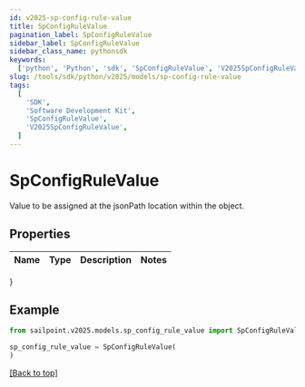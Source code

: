 ```yaml
---
id: v2025-sp-config-rule-value
title: SpConfigRuleValue
pagination_label: SpConfigRuleValue
sidebar_label: SpConfigRuleValue
sidebar_class_name: pythonsdk
keywords:
  ['python', 'Python', 'sdk', 'SpConfigRuleValue', 'V2025SpConfigRuleValue']
slug: /tools/sdk/python/v2025/models/sp-config-rule-value
tags:
  [
    'SDK',
    'Software Development Kit',
    'SpConfigRuleValue',
    'V2025SpConfigRuleValue',
  ]
---
```


# SpConfigRuleValue

Value to be assigned at the jsonPath location within the object.

## Properties

| Name | Type | Description | Notes |
| ---- | ---- | ----------- | ----- |

}

## Example

```python
from sailpoint.v2025.models.sp_config_rule_value import SpConfigRuleValue

sp_config_rule_value = SpConfigRuleValue(
)

```

[[Back to top]](#)
